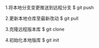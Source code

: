 1.将本地分支变更推送到远程分支
$ git push

2.更新本地仓库至最新改动
$ git pull

3.克隆远程版本库
$ git clone 

4.初始化本地版库
$ git init
